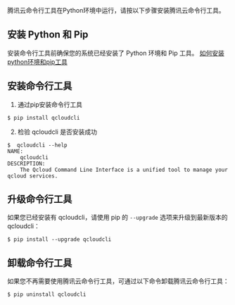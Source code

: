 腾讯云命令行工具在Python环境中运行，请按以下步骤安装腾讯云命令行工具。

## 安装 Python 和 Pip
安装命令行工具前确保您的系统已经安装了 Python 环境和 Pip 工具。
[如何安装python环境和pip工具](https://www.qcloud.com/doc/product/440/6181#windows.E7.8E.AF.E5.A2.83.E4.B8.8B.E5.AE.89.E8.A3.85-python-.E5.92.8C-pip)

## 安装命令行工具
1) 通过pip安装命令行工具

```
$ pip install qcloudcli
```

2) 检验 qcloudcli 是否安装成功

```
$  qcloudcli --help
NAME:
	qcloudcli
DESCRIPTION:
	The Qcloud Command Line Interface is a unified tool to manage your qcloud services.
```

## 升级命令行工具
如果您已经安装有 qcloudcli，请使用 pip 的 `--upgrade` 选项来升级到最新版本的 qcloudcli：

```
$ pip install --upgrade qcloudcli
```

## 卸载命令行工具
如果您不再需要使用腾讯云命令行工具，可通过以下命令卸载腾讯云命令行工具：

```
$ pip uninstall qcloudcli
```












